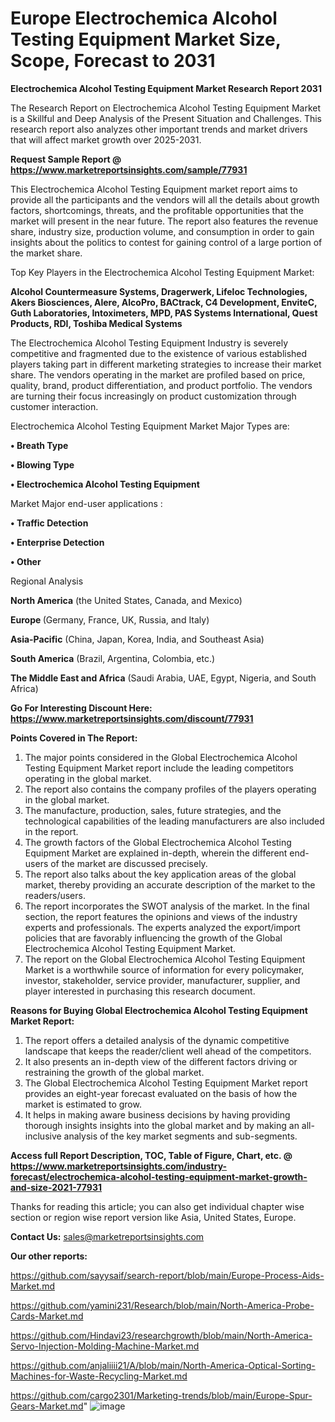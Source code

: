   # Europe Electrochemica Alcohol Testing Equipment Market Size, Scope, Forecast to 2031

<strong>Electrochemica Alcohol Testing Equipment Market Research Report 2031</strong>

The Research Report on Electrochemica Alcohol Testing Equipment Market is a Skillful and Deep Analysis of the Present Situation and Challenges. This research report also analyzes other important trends and market drivers that will affect market growth over 2025-2031.

<strong>Request Sample Report @ <a href=https://www.marketreportsinsights.com/sample/77931>https://www.marketreportsinsights.com/sample/77931</a></strong>

This Electrochemica Alcohol Testing Equipment market report aims to provide all the participants and the vendors will all the details about growth factors, shortcomings, threats, and the profitable opportunities that the market will present in the near future. The report also features the revenue share, industry size, production volume, and consumption in order to gain insights about the politics to contest for gaining control of a large portion of the market share.

Top Key Players in the Electrochemica Alcohol Testing Equipment Market:

<strong>Alcohol Countermeasure Systems, Dragerwerk, Lifeloc Technologies, Akers Biosciences, Alere, AlcoPro, BACtrack, C4 Development, EnviteC, Guth Laboratories, Intoximeters, MPD, PAS Systems International, Quest Products, RDI, Toshiba Medical Systems</strong>

The Electrochemica Alcohol Testing Equipment Industry is severely competitive and fragmented due to the existence of various established players taking part in different marketing strategies to increase their market share. The vendors operating in the market are profiled based on price, quality, brand, product differentiation, and product portfolio. The vendors are turning their focus increasingly on product customization through customer interaction.

Electrochemica Alcohol Testing Equipment Market Major Types are:

<strong>• Breath Type

• Blowing Type

• Electrochemica Alcohol Testing Equipment</strong>

Market Major end-user applications :

<strong>• Traffic Detection

• Enterprise Detection

• Other</strong>

Regional Analysis

</u><strong><b>North America</b></strong> (the United States, Canada, and Mexico)

<strong><b>Europe </b></strong>(Germany, France, UK, Russia, and Italy)

<strong><b>Asia-Pacific</b></strong> (China, Japan, Korea, India, and Southeast Asia)

<strong><b>South America</b></strong> (Brazil, Argentina, Colombia, etc.)

<strong><b>The Middle East and Africa</b></strong> (Saudi Arabia, UAE, Egypt, Nigeria, and South Africa)

<strong>Go For Interesting Discount Here: <a href=https://www.marketreportsinsights.com/discount/77931>https://www.marketreportsinsights.com/discount/77931</a></strong>

<strong>Points Covered in The Report:</strong>
<ol>
  <li>The major points considered in the Global Electrochemica Alcohol Testing Equipment Market report include the leading competitors operating in the global market.</li>
  <li>The report also contains the company profiles of the players operating in the global market.</li>
  <li>The manufacture, production, sales, future strategies, and the technological capabilities of the leading manufacturers are also included in the report.</li>
  <li>The growth factors of the Global Electrochemica Alcohol Testing Equipment Market are explained in-depth, wherein the different end-users of the market are discussed precisely.</li>
  <li>The report also talks about the key application areas of the global market, thereby providing an accurate description of the market to the readers/users.</li>
  <li>The report incorporates the SWOT analysis of the market. In the final section, the report features the opinions and views of the industry experts and professionals. The experts analyzed the export/import policies that are favorably influencing the growth of the Global Electrochemica Alcohol Testing Equipment Market.</li>
  <li>The report on the Global Electrochemica Alcohol Testing Equipment Market is a worthwhile source of information for every policymaker, investor, stakeholder, service provider, manufacturer, supplier, and player interested in purchasing this research document.</li>
</ol>
<strong>Reasons for Buying Global Electrochemica Alcohol Testing Equipment Market Report:</strong>

<ol>
  <li>The report offers a detailed analysis of the dynamic competitive landscape that keeps the reader/client well ahead of the competitors.</li>
  <li>It also presents an in-depth view of the different factors driving or restraining the growth of the global market.</li>
  <li>The Global Electrochemica Alcohol Testing Equipment Market report provides an eight-year forecast evaluated on the basis of how the market is estimated to grow.</li>
  <li>It helps in making aware business decisions by having providing thorough insights insights into the global market and by making an all-inclusive analysis of the key market segments and sub-segments.</li>
</ol>
<strong>Access full Report Description, TOC, Table of Figure, Chart, etc. @ <a href=https://www.marketreportsinsights.com/industry-forecast/electrochemica-alcohol-testing-equipment-market-growth-and-size-2021-77931>https://www.marketreportsinsights.com/industry-forecast/electrochemica-alcohol-testing-equipment-market-growth-and-size-2021-77931</a></strong>


Thanks for reading this article; you can also get individual chapter wise section or region wise report version like Asia, United States, Europe.

<strong>Contact Us:</strong>
sales@marketreportsinsights.com

<strong>Our other reports:</strong>

<a href=https://github.com/sayysaif/search-report/blob/main/Europe-Process-Aids-Market.md>https://github.com/sayysaif/search-report/blob/main/Europe-Process-Aids-Market.md</a>

<a href=https://github.com/yamini231/Research/blob/main/North-America-Probe-Cards-Market.md>https://github.com/yamini231/Research/blob/main/North-America-Probe-Cards-Market.md</a>

<a href=https://github.com/Hindavi23/researchgrowth/blob/main/North-America-Servo-Injection-Molding-Machine-Market.md>https://github.com/Hindavi23/researchgrowth/blob/main/North-America-Servo-Injection-Molding-Machine-Market.md</a>

<a href=https://github.com/anjaliiii21/A/blob/main/North-America-Optical-Sorting-Machines-for-Waste-Recycling-Market.md>https://github.com/anjaliiii21/A/blob/main/North-America-Optical-Sorting-Machines-for-Waste-Recycling-Market.md</a>

<a href=https://github.com/cargo2301/Marketing-trends/blob/main/Europe-Spur-Gears-Market.md>https://github.com/cargo2301/Marketing-trends/blob/main/Europe-Spur-Gears-Market.md</a>"
![image](https://github.com/user-attachments/assets/6cf23ca0-2033-4052-a52d-7a3120622f4b)
